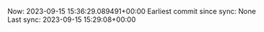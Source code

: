 Now: 2023-09-15 15:36:29.089491+00:00 Earliest commit since sync: None Last sync: 2023-09-15 15:29:08+00:00
